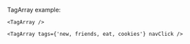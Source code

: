 TagArray example:

```
<TagArray />
```

```
<TagArray tags={'new, friends, eat, cookies'} navClick />
```
